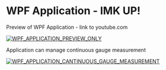 # WPF Application - IMK UP!

Preview of WPF Application - link to youtube.com

[![WPF_APPLICATION_PREVIEW_ONLY](https://img.youtube.com/vi/zeEcw4ZzXK8/0.jpg)](https://www.youtube.com/watch?v=zeEcw4ZzXK8)

Application can manage continuous gauge measurement

[![WPF_APPLICATION_CANTINUOUS_GAUGE_MEASUREMENT](https://img.youtube.com/vi/rFVigJZ8q2o/0.jpg)](https://www.youtube.com/watch?v=rFVigJZ8q2o)
